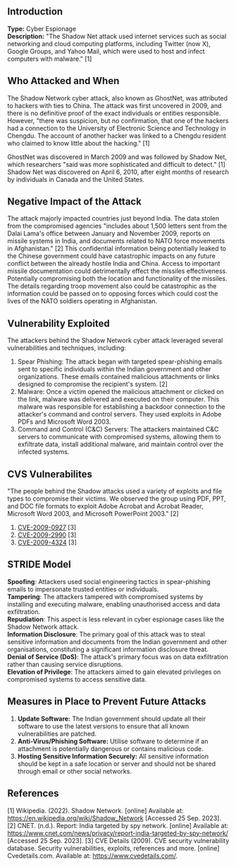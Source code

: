 ## Introduction
**Type:** Cyber Espionage \
**Description:** "The Shadow Net attack used internet services such as social networking and cloud computing platforms, including Twitter (now X), Google Groups, and Yahoo Mail, which were used to host and infect computers with malware." [1]

## Who Attacked and When
The Shadow Network cyber attack, also known as GhostNet, was attributed to hackers with ties to China. The attack was first uncovered in 2009, and there is no definitive proof of the exact individuals or entities responsible. However, "there was suspicion, but no confirmation, that one of the hackers had a connection to the University of Electronic Science and Technology in Chengdu. The account of another hacker was linked to a Chengdu resident who claimed to know little about the hacking." [1]

GhostNet was discovered in March 2009 and was followed by Shadow Net, which researchers "said was more sophisticated and difficult to detect." [1] Shadow Net was discovered on April 6, 2010, after eight months of research by individuals in Canada and the United States.

## Negative Impact of the Attack
The attack majorly impacted countries just beyond India. The data stolen from the compromised agencies "includes about 1,500 letters sent from the Dalai Lama's office between January and November 2009, reports on missile systems in India, and documents related to NATO force movements in Afghanistan." [2] This confidential information being potentially leaked to the Chinese government could have catastrophic impacts on any future conflict between the already hostile India and China. Access to important missile documentation could detrimentally effect the missiles effectiveness. Potentially compromising both the location and functionality of the missiles. The details regarding troop movement also could be catastrophic as the information could be passed on to opposing forces which could cost the lives of the NATO soldiers operating in Afghanistan.

## Vulnerability Exploited
The attackers behind the Shadow Network cyber attack leveraged several vulnerabilities and techniques, including:

1. Spear Phishing: The attack began with targeted spear-phishing emails sent to specific individuals within the Indian government and other organizations. These emails contained malicious attachments or links designed to compromise the recipient's system. [2]
2. Malware: Once a victim opened the malicious attachment or clicked on the link, malware was delivered and executed on their computer. This malware was responsible for establishing a backdoor connection to the attacker's command and control servers. They used exploits in Adobe PDFs and Microsoft Word 2003.
3. Command and Control (C&C) Servers: The attackers maintained C&C servers to communicate with compromised systems, allowing them to exfiltrate data, install additional malware, and maintain control over the infected systems.

## CVS Vulnerabilites
"The people behind the Shadow attacks used a variety of exploits and file types to compromise their victims. We observed the group using PDF, PPT, and DOC file formats to exploit Adobe Acrobat and Acrobat Reader, Microsoft Word 2003, and Microsoft PowerPoint 2003." [2]
1. [CVE-2009-0927](https://www.cvedetails.com/cve/CVE-2009-0927/) [3]
2. [CVE-2009-2990](https://www.cvedetails.com/cve/CVE-2009-2990/) [3]
3. [CVE-2009-4324](https://www.cvedetails.com/cve/CVE-2009-4324/) [3]

## STRIDE Model
**Spoofing**: Attackers used social engineering tactics in spear-phishing emails to impersonate trusted entities or individuals. \
**Tampering**: The attackers tampered with compromised systems by installing and executing malware, enabling unauthorised access and data exfiltration. \
**Repudiation**: This aspect is less relevant in cyber espionage cases like the Shadow Network attack. \
**Information Disclosure**: The primary goal of this attack was to steal sensitive information and documents from the Indian government and other organisations, constituting a significant information disclosure threat. \
**Denial of Service (DoS)**: The attack's primary focus was on data exfiltration rather than causing service disruptions. \
**Elevation of Privilege**: The attackers aimed to gain elevated privileges on compromised systems to access sensitive data.

## Measures in Place to Prevent Future Attacks
1. **Update Software:** The Indian government should update all their software to use the latest versions to ensure that all known vulnerabilities are patched. 
2. **Anti-Virus/Phishing Software:** Utilise software to determine if an attachment is potentially dangerous or contains malicious code. 
3. **Hosting Sensitive Information Securely:** All sensitive information should be kept in a safe location or server and should not be shared through email or other social networks.

## References
[1] Wikipedia. (2022). Shadow Network. [online] Available at: https://en.wikipedia.org/wiki/Shadow_Network [Accessed 25 Sep. 2023].
[2] CNET. (n.d.). Report: India targeted by spy network. [online] Available at: https://www.cnet.com/news/privacy/report-india-targeted-by-spy-network/ [Accessed 25 Sep. 2023].
[3] CVE Details (2009). CVE security vulnerability database. Security vulnerabilities, exploits, references and more. [online] Cvedetails.com. Available at: https://www.cvedetails.com/.
